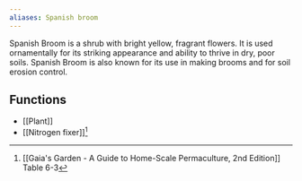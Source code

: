 ```yaml
---
aliases: Spanish broom
---
```

Spanish Broom is a shrub with bright yellow, fragrant flowers. It is used ornamentally for its striking appearance and ability to thrive in dry, poor soils. Spanish Broom is also known for its use in making brooms and for soil erosion control.
## Functions
- [[Plant]]
- [[Nitrogen fixer]][^1]

[^1]: [[Gaia's Garden - A Guide to Home-Scale Permaculture, 2nd Edition]] Table 6-3